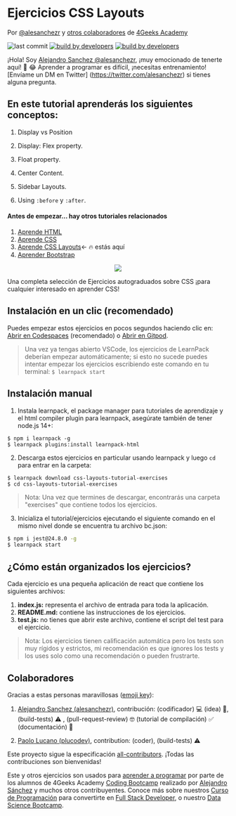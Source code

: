 <!-- hide -->
# Ejercicios CSS Layouts 

Por [@alesanchezr](https://twitter.com/alesanchezr) y [otros colaboradores](https://github.com/4GeeksAcademy/css-layouts-tutorial-exercises/graphs/contributors) de [4Geeks Academy](http://4geeksacademy.co/)

![last commit](https://img.shields.io/github/last-commit/4geeksacademy/css-layouts-tutorial-exercises)
[![build by developers](https://img.shields.io/badge/build_by-Developers-blue)](https://breatheco.de)
[![build by developers](https://img.shields.io/twitter/follow/4geeksacademy?style=social&logo=twitter)](https://twitter.com/4geeksacademy)

¡Hola! Soy [Alejandro Sanchez @alesanchezr](https://github.com/alesanchezr), ¡muy emocionado de tenerte aquí! 🎉 😂 Aprender a programar es difícil, ¡necesitas entrenamiento! [Envíame un DM en Twitter] (https://twitter.com/alesanchezr) si tienes alguna pregunta. 
<!-- endhide -->
## En este tutorial aprenderás los siguientes conceptos:

1. Display vs Position

2. Display: Flex property.

3. Float property.

4. Center Content.

5. Sidebar Layouts.

6. Using `:before` y `:after`.
<!-- hide -->

#### Antes de empezar... hay otros tutoriales relacionados 
<ol>
  <li><a href="https://github.com/4GeeksAcademy/html-tutorial-exercises-course">Aprende HTML</a></li>
  <li><a href="https://github.com/4GeeksAcademy/css-tutorial-exercises-course">Aprende CSS</a></li>
  <li><a href="https://github.com/4GeeksAcademy/css-layouts-tutorial-exercises">Aprende CSS Layouts</a>← 🔥 estás aquí</li>
  <li><a href="https://github.com/4GeeksAcademy/bootstrap-exercises-tutorial">Aprender Bootstrap</a></li>
</ol>
<p align="center">
  <img src="https://raw.githubusercontent.com/4GeeksAcademy/react-exercises/master/preview.gif">
</p>
<!-- endhide -->
Una completa selección de Ejercicios autograduados sobre CSS ¡para cualquier interesado en aprender CSS!

## Instalación en un clic (recomendado)

Puedes empezar estos ejercicios en pocos segundos haciendo clic en: [Abrir en Codespaces](https://codespaces.new/?repo=4GeeksAcademy/css-layouts-tutorial-exercises) (recomendado) o [Abrir en Gitpod](https://gitpod.io#https://github.com/4GeeksAcademy/css-layouts-tutorial-exercises.git).

> Una vez ya tengas abierto VSCode, los ejercicios de LearnPack deberían empezar automáticamente; si esto no sucede puedes intentar empezar los ejercicios escribiendo este comando en tu terminal: `$ learnpack start`

## Instalación manual 

1. Instala learnpack, el package manager para tutoriales de aprendizaje y el html compiler plugin para learnpack, asegúrate también de tener node.js 14+:

```
$ npm i learnpack -g
$ learnpack plugins:install learnpack-html
```

2. Descarga estos ejercicios en particular usando learnpack y luego `cd` para entrar en la carpeta: 

```
$ learnpack download css-layouts-tutorial-exercises
$ cd css-layouts-tutorial-exercises
```

> Nota: Una vez que termines de descargar, encontrarás una carpeta "exercises" que contiene todos los ejercicios.

3. Inicializa el tutorial/ejercicios ejecutando el siguiente comando en el mismo nivel donde se encuentra tu archivo bc.json:

```sh
$ npm i jest@24.8.0 -g
$ learnpack start
```

## ¿Cómo están organizados los ejercicios?

Cada ejercicio es una pequeña aplicación de react que contiene los siguientes archivos:

1. **index.js:** representa el archivo de entrada para toda la aplicación.
2. **README.md:** contiene las instrucciones de los ejercicios.
3. **test.js:** no tienes que abrir este archivo, contiene el script del test para el ejercicio.

> Nota: Los ejercicios tienen calificación automática pero los tests son muy rígidos y estrictos, mi recomendación es que ignores los tests y los uses solo como una recomendación o pueden frustrarte.

## Colaboradores
 
Gracias a estas personas maravillosas ([emoji key](https://github.com/kentcdodds/all-contributors#emoji-key)):

1. [Alejandro Sanchez (alesanchezr)](https://github.com/alesanchezr), contribución: (codificador) 💻 (idea) 🤔, (build-tests) ⚠️ , (pull-request-review) 🤓 (tutorial de compilación) ✅ (documentación) 📖

2. [Paolo Lucano (plucodev)](https://github.com/plucodev), contribution: (coder), (build-tests)  ⚠️ 

Este proyecto sigue la especificación [all-contributors](https://github.com/kentcdodds/all-contributors). ¡Todas las contribuciones son bienvenidas!

Este y otros ejercicios son usados para [aprender a programar](https://4geeksacademy.com/es/aprender-a-programar/aprender-a-programar-desde-cero) por parte de los alumnos de 4Geeks Academy [Coding Bootcamp](https://4geeksacademy.com/us/coding-bootcamp) realizado por [Alejandro Sánchez](https://twitter.com/alesanchezr) y muchos otros contribuyentes. Conoce más sobre nuestros [Curso de Programación](https://4geeksacademy.com/es/curso-de-programacion-desde-cero?lang=es) para convertirte en [Full Stack Developer](https://4geeksacademy.com/es/coding-bootcamps/desarrollador-full-stack/?lang=es), o nuestro [Data Science Bootcamp](https://4geeksacademy.com/es/coding-bootcamps/curso-datascience-machine-learning).

